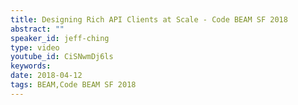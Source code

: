 ```yaml
---
title: Designing Rich API Clients at Scale - Code BEAM SF 2018
abstract: ""
speaker_id: jeff-ching
type: video
youtube_id: CiSNwmDj6ls
keywords: 
date: 2018-04-12
tags: BEAM,Code BEAM SF 2018
---
```


